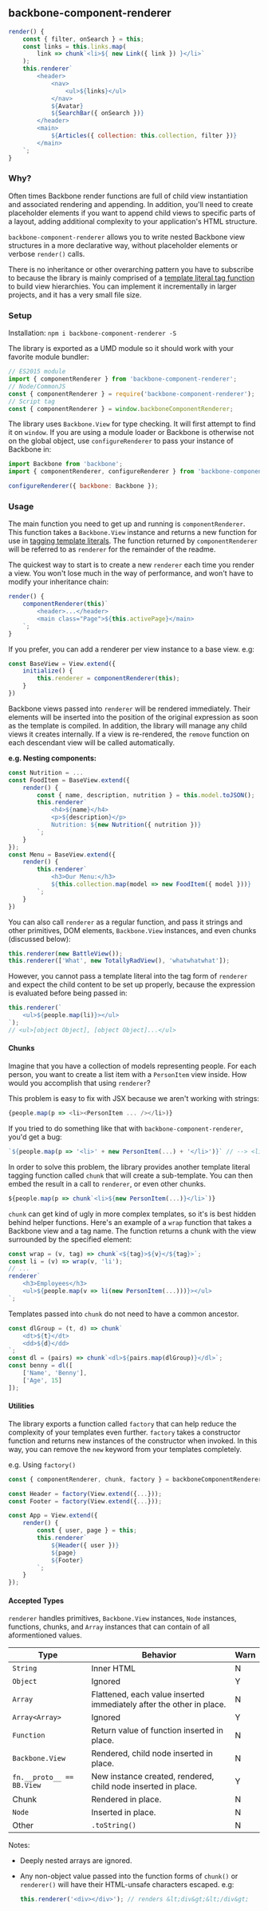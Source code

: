 ## backbone-component-renderer

```js
render() {
	const { filter, onSearch } = this;
    const links = this.links.map(
        link => chunk`<li>${ new Link({ link }) }</li>`
    );
    this.renderer`
    	<header>
	        <nav>
	            <ul>${links}</ul>
	        </nav>
	        ${Avatar}
	        ${SearchBar({ onSearch })}
        </header>
        <main>
        	${Articles({ collection: this.collection, filter })}
        </main>
    `;
}
```

### Why?

Often times Backbone render functions are full of child view instantiation and associated rendering and appending. In addition, you'll need to create placeholder elements if you want to append child views to specific parts of a layout, adding additional complexity to your application's HTML structure.

`backbone-component-renderer` allows you to write nested Backbone view structures in a more declarative way, without placeholder elements or verbose `render()` calls.

There is no inheritance or other overarching pattern you have to subscribe to because the library is mainly comprised of a [template literal tag function](https://developer.mozilla.org/en-US/docs/Web/JavaScript/Reference/Template_literals#Tagged_template_literals) to build view hierarchies. You can implement it incrementally in larger projects, and it has a very small file size.

### Setup

Installation: `npm i backbone-component-renderer -S`

The library is exported as a UMD module so it should work with your favorite module bundler:

```js
// ES2015 module
import { componentRenderer } from 'backbone-component-renderer';
// Node/CommonJS
const { componentRenderer } = require('backbone-component-renderer');
// Script tag
const { componentRenderer } = window.backboneComponentRenderer;
```

The library uses `Backbone.View` for type checking. It will first attempt to find it on `window`. If you are using a module loader or Backbone is otherwise not on the global object, use `configureRenderer` to pass your instance of Backbone in:

```js
import Backbone from 'backbone';
import { componentRenderer, configureRenderer } from 'backbone-component-renderer';

configureRenderer({ backbone: Backbone });
```

### Usage

The main function you need to get up and running is `componentRenderer`. This function takes a `Backbone.View` instance and returns a new function for use in [tagging template literals](https://developer.mozilla.org/en-US/docs/Web/JavaScript/Reference/Template_literals#Tagged_template_literals). The function returned by `componentRenderer` will be referred to as `renderer` for the remainder of the readme.

The quickest way to start is to create a new `renderer` each time you render a view. You won't lose much in the way of performance, and won't have to modify your inheritance chain:

```js
render() {
	componentRenderer(this)`
		<header>...</header>
		<main class="Page">${this.activePage}</main>
	`;
}
```

If you prefer, you can add a renderer per view instance to a base view. e.g:

```js
const BaseView = View.extend({
	initialize() {
		this.renderer = componentRenderer(this);
	}
})
```

Backbone views passed into `renderer` will be rendered immediately. Their elements will be inserted into the position of the original expression as soon as the template is compiled. In addition, the library will manage any child views it creates internally. If a view is re-rendered, the `remove` function on each descendant view will be called automatically.

**e.g. Nesting components:**

```js
const Nutrition = ...
const FoodItem = BaseView.extend({
	render() {
		const { name, description, nutrition } = this.model.toJSON();
		this.renderer`
			<h4>${name}</h4>
			<p>${description}</p>
			Nutrition: ${new Nutrition({ nutrition })}
		`;
	}
});
const Menu = BaseView.extend({
	render() {
		this.renderer`
			<h3>Our Menu:</h3>
			${this.collection.map(model => new FoodItem({ model }))}
		`;
	}
})
```

You can also call `renderer` as a regular function, and pass it strings and other primitives, DOM elements, `Backbone.View` instances, and even chunks (discussed below):

```js
this.renderer(new BattleView());
this.renderer(['What', new TotallyRadView(), 'whatwhatwhat']);
```

However, you cannot pass a template literal into the tag form of `renderer` and expect the child content to be set up properly, because the expression is evaluated before being passed in:

```js
this.renderer(`
	<ul>${people.map(li)}></ul>
`);
// <ul>[object Object], [object Object]...</ul>
```

#### Chunks

Imagine that you have a collection of models representing people. For each person, you want to create a list item with a `PersonItem` view inside. How would you accomplish that using `renderer`?

This problem is easy to fix with JSX because we aren't working with strings:

```js
{people.map(p => <li><PersonItem ... /></li>)}
```

If you tried to do something like that with `backbone-component-renderer`, you'd get a bug:

```js
`${people.map(p => '<li>' + new PersonItem(...) + '</li>')}` // --> <li>[object Object]</li><li>[object Object]...
```

In order to solve this problem, the library provides another template literal tagging function called `chunk` that will create a sub-template. You can then embed the result in a call to `renderer`, or even other chunks.

```js
${people.map(p => chunk`<li>${new PersonItem(...)}</li>`)}
```

`chunk` can get kind of ugly in more complex templates, so it's is best hidden behind helper functions. Here's an example of a `wrap` function that takes a Backbone view and a tag name. The function returns a chunk with the view surrounded by the specified element:

```js
const wrap = (v, tag) => chunk`<${tag}>${v}</${tag}>`;
const li = (v) => wrap(v, 'li');
// ...
renderer`
	<h3>Employees</h3>
	<ul>${people.map(v => li(new PersonItem(...)))}></ul>
`;
```

Templates passed into `chunk` do not need to have a common ancestor.

```js
const dlGroup = (t, d) => chunk`
	<dt>${t}</dt>
	<dd>${d}</dd>
`;
const dl = (pairs) => chunk`<dl>${pairs.map(dlGroup)}</dl>`;
const benny = dl([
	['Name', 'Benny'],
	['Age', 15]
]);
```

#### Utilities

The library exports a function called `factory` that can help reduce the complexity of your templates even further. `factory` takes a constructor function and returns new instances of the constructor when invoked. In this way, you can remove the `new` keyword from your templates completely.

e.g. Using `factory()`

```js
const { componentRenderer, chunk, factory } = backboneComponentRenderer;

const Header = factory(View.extend({...}));
const Footer = factory(View.extend({...}));

const App = View.extend({
	render() {
		const { user, page } = this;
		this.renderer`
			${Header({ user })}
			${page}
			${Footer}
		`;
	}
});
```

#### Accepted Types

`renderer` handles primitives, `Backbone.View` instances, `Node` instances, functions, chunks, and `Array` instances that can contain of all aformentioned values.

| Type                            | Behavior                                                             | Warn |
|---------------------------------|----------------------------------------------------------------------|------|
| `String` 					      | Inner HTML                                                           | N    |
| `Object`                        | Ignored                                                              | Y    |
| `Array`                         | Flattened, each value inserted immediately after the other in place. | N    |
| `Array<Array>`                  | Ignored                                                              | Y    |
| `Function`                      | Return value of function inserted in place.                          | N    |
| `Backbone.View`                 | Rendered, child node inserted in place.                              | N    |
| `fn.__proto__ == BB.View`       | New instance created, rendered, child node inserted in place.        | Y    |
| Chunk                           | Rendered in place.                                                   | N    |
| `Node`                          | Inserted in place.                                                   | N    |
| Other                           | `.toString()`                                                        | N    |

Notes:
* Deeply nested arrays are ignored.
* Any non-object value passed into the function forms of `chunk()` or `renderer()` will have their HTML-unsafe characters escaped. e.g:

	```js
	this.renderer('<div></div>'); // renders &lt;div&gt;&lt;/div&gt;
	```